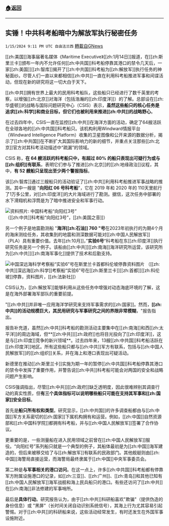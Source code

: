 ###  [:house:返回](README.md)
---


## 实锤！中共科考船暗中为解放军执行秘密任务
`1/15/2024 9:11 PM UTC 自由法兰西` [轉載自GNews](https://gnews.org/articles/2222274)

[[zh:美国]]海事届著名媒体《Maritime Executive》[[zh:1月14日]]报道，在[[zh:斯里兰卡]]颁布一年内不允许任何[[zh:中共国]]科考船停靠其港口的禁令几天后，一家[[zh:美国]][[zh:智库]]揭开了[[zh:中共国]]科考船为[[zh:解放军]]执行任务的神秘面纱。尽管人们一直以来都相信[[zh:中共]]一直在利用科考船推进军事和间谍活动，但现在新的研究将这一切大白于天下。 

  

[[zh:中共]]拥有世界上最大的民用科考船队，这些船只已经进行了数千英里的考察，以增强[[zh:北京]]对海洋（包括浩瀚的[[zh:印度洋]]）的了解。总部设在[[zh:华盛顿]]的战略与国际问题研究中心（CSIS）表示，**虽然这些船只的核心任务是追求[[zh:科学]]和商业目标，但它们也被利用来推进[[zh:中共]]的战略野心**。

  

在过去四年中，CSIS一直在监控[[zh:中共]]在海洋方面的活动，确定了64艘活跃在全球各地的[[zh:中共国]]科考船只。该机构利用Windward情报平台（Windward Intelligence Platform）收集的卫星图像和公开来源的数据分析，揭示了[[zh:中共国]]在不断扩大其国际影响力的新的细节，并重点关注那些[[zh:北京]]官方对其科考活动描述中“疏漏”的领域。

  

CSIS 称，**在 64 艘活跃的科考船只中，有超过 80% 的船只表现出可疑行为或与[[zh:组织]]有联系**，表明它们参与了推进[[zh:北京]]的[[zh:地缘政治]]议程，其中，**有 52 艘船只呈现出至少两个警报指标**。

  

该[[zh:智库]]通过三艘船只的活动验证了[[zh:中共]]利用科考船推进军事战略的推测。其中一艘是 "**向阳红 06 号科考船**"，它在 2019 年和 2020 年的 110天里航行了1万多公里，对[[zh:印度洋]]的大片海域进行了勘测。据信，这次任务中部署的水下滑翔机和浮筒是为了暗中推进安全和军事行动。

![资料照片: 中国科考船“向阳红3号”](https://gdb.voanews.com/F6C6D555-95A1-4A6E-B62D-C4A19FCFC3C8_cx18_cy0_cw74_w1023_r1_s.jpg)  
                               （[[zh:中共]]科考船“向阳红3号”，[[zh:美国之音]]）

另一个例子是地震勘测船 "**海洋[[zh:石油]] 760 "号**在2023年初执行的为期4个月的海床测绘任务，其收集到的地震和测深数据可能对[[zh:中国人民解放军]]（PLA）具有重要价值。去年[[zh:10月]]，”**实验6号**“科考船在东[[zh:印度洋]]执行研究任务是另一个例子。该船由[[zh:中共]][[zh:南海]]海洋研究所运营，该研究所为[[zh:中共]][[zh:南海军事化]]提供了技术和后勤支持。

  ![中国深远海科学考察船“实验6”号在斯里兰卡首都科伦坡停靠资料图片](https://s.rfi.fr/media/display/6a8d07d2-ac9b-11ee-916c-005056bf30b7/w:980/p:16x9/Capture-2019.JPG)                                     （[[zh:中共]]深远海[[zh:科学]]考察船“实验6”号在[[zh:斯里兰卡]][[zh:首都]][[zh:科伦坡]]停靠，资料图片，[[zh:法新社]]）

CSIS认为，[[zh:解放军]]能够利用从这些任务中增强对动态海底环境的了解，这是在海外部署海军部队的重要前提。

  

"[[zh:中共]]并非唯一应用海洋学研究来支持军事需求的[[zh:国家]]。然而，**[[zh:中共]]的活动规模巨大，其民用研究与军事研究之间的界限非常模糊**，"报告指出。

  

报告补充道，虽然[[zh:中共]]科考船的勘测活动主要集中在[[zh:南海]]和西[[zh:太平洋]]的周边海域，但**[[zh:中共]][[zh:政府]]也将目光投向了[[zh:印度洋]]，这是与[[zh:印度]]竞争的新兴领域**。过去四年来，13艘[[zh:中共国]]科考船活跃在[[zh:印度洋]]地区。所有这些船只都与[[zh:中共]]军方有联系，包括与[[zh:中国人民解放军]]的[[zh:组织]]关系，并在海上和港口表现出可疑活动。

  

新德里在推动[[zh:斯里兰卡]]实施为期一年的暂停[[zh:中共国]]科考船停靠其港口的禁令中发挥了重要作用，并警告说[[zh:中共]]科考船可能会对两国的安全和战略问题产生影响。

  

CSIS强调指出，尽管[[zh:中共]][[zh:政府]]缺乏透明度，因此很难辨别其调查行动的真实性质，但**有三个具体指标可以说明哪些船只可能在支持其军事和[[zh:国家]]安全目标**。

  

首先是**船只所有权和类型**。研究显示，[[zh:中共国]]的许多调查船都由与[[zh:中国]]军方关系密切的[[zh:国家]]下属机构拥有和运营。例如，[[zh:中国]]自然资源部和[[zh:中国科学院]]都拥有科考船，并与[[zh:中国人民解放军]]签署了合作协议。

  

更重要的是，一些测量船在进入民用领域之前曾在[[zh:中国人民解放军]]服役。“向阳红号”系列船只就是一个典型的例子，其船体最初是为[[zh:中国]]海军建造的，但后来被移交给了与[[zh:解放军]]有联系的民政部门。其他舰艇则由[[zh:中国]]海警局直接运营，而海警局最终隶属于[[zh:中国]]中央军事委员会。 

  

第二种是**与军事相关的港口访问**。在这一点上，许多[[zh:中共国]]科考船都有停靠军方附属设施港口的记录，如[[zh:三亚]]、[[zh:广州]]、[[zh:青岛]]和其他已知有[[zh:中国人民解放军]]海军战舰和海上民兵船只的港口。有些还访问了[[zh:中共]]在[[zh:南海]]非法修建的军事哨所。 

  

最后是**具体行动**。研究报告认为，由于[[zh:中共]]科研船喜欢"欺骗"（提供伪造的身份信息）或 "黑屏"（长时间关闭自动识别系统信号），其海上行为尤其容易引起警惕。对于[[zh:中共]]的科研船来说，这些活动经常发生，有时还发生在外国军事设施附近。

  

